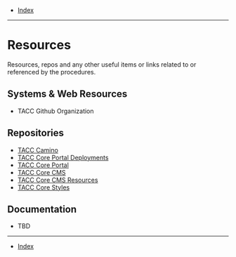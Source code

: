 - [Index](../index.md)

---

# Resources

Resources, repos and any other useful items or links related to or referenced by the procedures.

## Systems & Web Resources

- TACC Github Organization

## Repositories

- [TACC Camino](https://github.com/TACC/Camino)
- [TACC Core Portal Deployments](https://github.com/TACC/Core-Portal-Deployments)
- [TACC Core Portal](https://github.com/TACC/Core-Portal)
- [TACC Core CMS](https://github.com/TACC/Core-CMS)
- [TACC Core CMS Resources](https://github.com/TACC/Core-CMS-Resources)
- [TACC Core Styles](https://github.com/TACC/Core-Styles)

## Documentation

- TBD

---

- [Index](../index.md)
